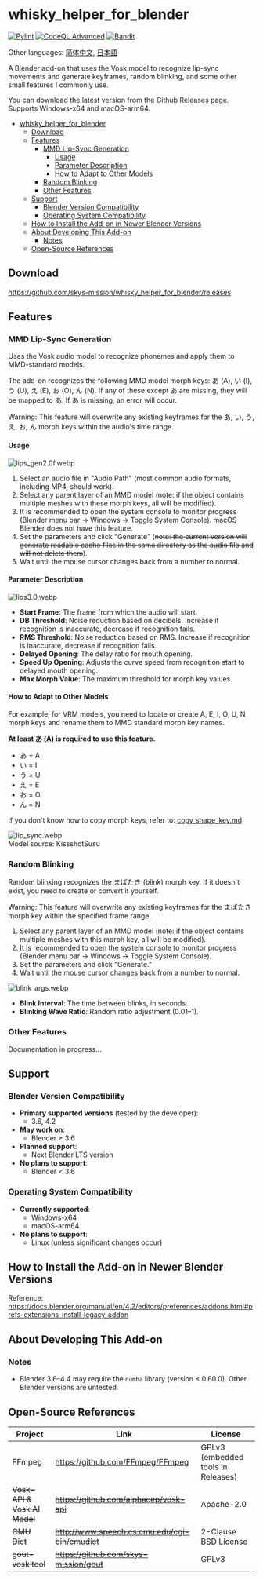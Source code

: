 # whisky_helper_for_blender

[![Pylint](https://github.com/skys-mission/whisky_helper_for_blender/actions/workflows/pylint.yml/badge.svg?branch=main)](https://github.com/skys-mission/whisky_helper_for_blender/actions/workflows/pylint.yml)
[![CodeQL Advanced](https://github.com/skys-mission/whisky_helper_for_blender/actions/workflows/codeql.yml/badge.svg?branch=main)](https://github.com/skys-mission/whisky_helper_for_blender/actions/workflows/codeql.yml)
[![Bandit](https://github.com/skys-mission/whisky_helper_for_blender/actions/workflows/bandit.yml/badge.svg)](https://github.com/skys-mission/whisky_helper_for_blender/actions/workflows/bandit.yml)

Other languages: [简体中文](README_zh.md), [日本語](README_ja.md)

A Blender add-on that uses the Vosk model to recognize lip-sync movements and generate keyframes, random blinking, and some other small features I commonly use.

You can download the latest version from the Github Releases page. Supports Windows-x64 and macOS-arm64.

<!-- TOC -->
* [whisky_helper_for_blender](#whisky_helper_for_blender)
  * [Download](#download)
  * [Features](#features)
    * [MMD Lip-Sync Generation](#mmd-lip-sync-generation)
      * [Usage](#usage)
      * [Parameter Description](#parameter-description)
      * [How to Adapt to Other Models](#how-to-adapt-to-other-models)
    * [Random Blinking](#random-blinking)
    * [Other Features](#other-features)
  * [Support](#support)
    * [Blender Version Compatibility](#blender-version-compatibility)
    * [Operating System Compatibility](#operating-system-compatibility)
  * [How to Install the Add-on in Newer Blender Versions](#how-to-install-the-add-on-in-newer-blender-versions)
  * [About Developing This Add-on](#about-developing-this-add-on)
    * [Notes](#notes)
  * [Open-Source References](#open-source-references)
<!-- TOC -->

## Download

https://github.com/skys-mission/whisky_helper_for_blender/releases

## Features

### MMD Lip-Sync Generation

Uses the Vosk audio model to recognize phonemes and apply them to MMD-standard models.

The add-on recognizes the following MMD model morph keys: あ (A), い (I), う (U), え (E), お (O), ん (N). If any of these except あ are missing, they will be mapped to あ. If あ is missing, an error will occur.

Warning: This feature will overwrite any existing keyframes for the あ, い, う, え, お, ん morph keys within the audio's time range.

#### Usage

![lips_gen2.0f.webp](.img/lips_gen2.0f.webp)

1. Select an audio file in "Audio Path" (most common audio formats, including MP4, should work).
2. Select any parent layer of an MMD model (note: if the object contains multiple meshes with these morph keys, all will be modified).
3. It is recommended to open the system console to monitor progress (Blender menu bar -> Windows -> Toggle System Console). macOS Blender does not have this feature.
4. Set the parameters and click "Generate" (~~note: the current version will generate readable cache files in the same directory as the audio file and will not delete them~~).
5. Wait until the mouse cursor changes back from a number to normal.

#### Parameter Description

![lips3.0.webp](.img/lips3.0.webp)

- **Start Frame**: The frame from which the audio will start.
- **DB Threshold**: Noise reduction based on decibels. Increase if recognition is inaccurate, decrease if recognition fails.
- **RMS Threshold**: Noise reduction based on RMS. Increase if recognition is inaccurate, decrease if recognition fails.
- **Delayed Opening**: The delay ratio for mouth opening.
- **Speed Up Opening**: Adjusts the curve speed from recognition start to delayed mouth opening.
- **Max Morph Value**: The maximum threshold for morph key values.

#### How to Adapt to Other Models

For example, for VRM models, you need to locate or create A, E, I, O, U, N morph keys and rename them to MMD standard morph key names.

**At least あ (A) is required to use this feature.**

- あ = A  
- い = I  
- う = U  
- え = E  
- お = O  
- ん = N  

If you don't know how to copy morph keys, refer to: [copy_shape_key.md](docs/copy_shape_key.md)

![lip_sync.webp](.img/lip_sync.webp)  
Model source: KissshotSusu

### Random Blinking

Random blinking recognizes the まばたき (blink) morph key. If it doesn't exist, you need to create or convert it yourself.

Warning: This feature will overwrite any existing keyframes for the まばたき morph key within the specified frame range.

1. Select any parent layer of an MMD model (note: if the object contains multiple meshes with this morph key, all will be modified).
2. It is recommended to open the system console to monitor progress (Blender menu bar -> Windows -> Toggle System Console).
3. Set the parameters and click "Generate."
4. Wait until the mouse cursor changes back from a number to normal.

![blink_args.webp](.img/blink_args.webp)

- **Blink Interval**: The time between blinks, in seconds.
- **Blinking Wave Ratio**: Random ratio adjustment (0.01–1).

### Other Features

Documentation in progress...

## Support

### Blender Version Compatibility

- **Primary supported versions** (tested by the developer):  
  - 3.6, 4.2  
- **May work on**:  
  - Blender ≥ 3.6  
- **Planned support**:  
  - Next Blender LTS version  
- **No plans to support**:  
  - Blender < 3.6  

### Operating System Compatibility

- **Currently supported**:  
  - Windows-x64  
  - macOS-arm64  
- **No plans to support**:  
  - Linux (unless significant changes occur)  

## How to Install the Add-on in Newer Blender Versions

Reference: https://docs.blender.org/manual/en/4.2/editors/preferences/addons.html#prefs-extensions-install-legacy-addon

## About Developing This Add-on

### Notes

- Blender 3.6–4.4 may require the `numba` library (version ≤ 0.60.0). Other Blender versions are untested.

## Open-Source References

| Project                     | Link                                               | License                                  |
|----------------------------|--------------------------------------------------|----------------------------------------|
| FFmpeg                     | https://github.com/FFmpeg/FFmpeg                 | GPLv3 (embedded tools in Releases)      |
| ~~Vosk-API & Vosk AI Model~~ | ~~https://github.com/alphacep/vosk-api~~         | Apache-2.0                             |
| ~~CMU Dict~~               | ~~http://www.speech.cs.cmu.edu/cgi-bin/cmudict~~ | 2-Clause BSD License                   |
| ~~gout-vosk tool~~         | ~~https://github.com/skys-mission/gout~~         | GPLv3                                  |